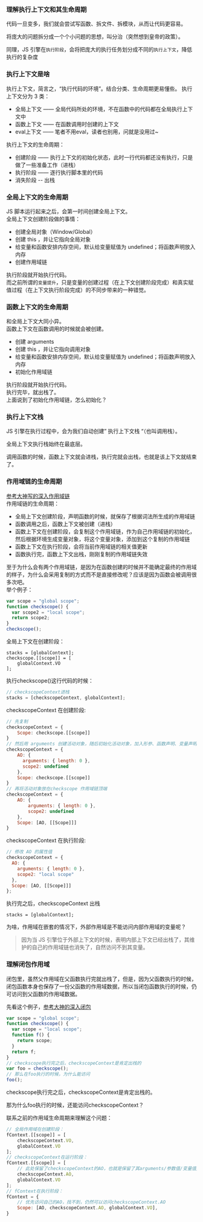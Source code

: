 ### 理解执行上下文和其生命周期

代码一旦变多，我们就会尝试写函数、拆文件、拆模块，从而让代码更容易。

将庞大的问题拆分成一个个小问题的思想，叫分治（突然想到皇帝的政策）。

同理，JS 引擎在`执行阶段`，会将把庞大的执行任务划分成不同的`执行上下文`，降低执行的复杂度

### 执行上下文是啥
执行上下文，简言之，“执行代码的环境”。结合分类、生命周期更易懂些。
执行上下文分为 3 类：

+ 全局上下文 —— 全局代码所处的环境，不在函数中的代码都在全局执行上下文中
+ 函数上下文 —— 在函数调用时创建的上下文
+ eval上下文 —— 笔者不用eval，读者也别用，问就是没用过~

执行上下文的生命周期：

+ 创建阶段 —— 执行上下文的初始化状态，此时一行代码都还没有执行，只是做了一些准备工作（进栈）
+ 执行阶段 —— 逐行执行脚本里的代码
+ 消失阶段 -- 出栈

### 全局上下文的生命周期
JS 脚本运行起来之后，会第一时间创建全局上下文。     
全局上下文创建阶段做的事情：

+ 创建全局对象（Window/Global）
+ 创建 this ，并让它指向全局对象
+ 给变量和函数安排内存空间，默认给变量赋值为 undefined；将函数声明放入内存
+ 创建作用域链

执行阶段就开始执行代码。        
而之前所谓的`变量提升`，只是变量的创建过程（在上下文创建阶段完成）和真实赋值过程（在上下文执行阶段完成）的不同步带来的一种错觉。


### 函数上下文的生命周期
和全局上下文大同小异。      
函数上下文在函数调用的时候就会被创建。

+ 创建 arguments
+ 创建 this ，并让它指向调用对象
+ 给变量和函数安排内存空间，默认给变量赋值为 undefined；将函数声明放入内存
+ 初始化作用域链

执行阶段就开始执行代码。        
执行完毕，就出栈了。        
上面说到了初始化作用域链，怎么初始化？      

### 执行上下文栈
JS 引擎在执行过程中，会为我们自动创建” 执行上下文栈 “（也叫调用栈）。

全局上下文执行栈始终在最底层。

调用函数的时候，函数上下文就会进栈，执行完就会出栈，也就是该上下文就结束了。

### 作用域链的生命周期
[参考大神写的深入作用域链](https://github.com/mqyqingfeng/Blog/issues/6)        
作用域链的生命周期：    

+ 全局上下文创建阶段，声明函数的时候，就保存了根据词法所生成的作用域链
+ 函数调用之后，函数上下文被创建（进栈）
+ 函数上下文在创建阶段，会复制这个作用域链，作为自己作用域链的初始化，然后根据环境生成变量对象，将这个变量对象，添加到这个复制的作用域链
+ 函数上下文在执行阶段，会将当前作用域链的相关值更新
+ 函数执行完，函数上下文出栈，刚刚复制的作用域链失效

至于为什么会有两个作用域链，是因为在函数创建的时候并不能确定最终的作用域的样子，为什么会采用复制的方式而不是直接修改呢？应该是因为函数会被调用很多次吧。              
举个例子：


```js
var scope = "global scope";
function checkscope() {
  var scope2 = "local scope";
  return scope2;
}
checkscope();
```
全局上下文在创建阶段：


```
stacks = [globalContext];
checkscope.[[scope]] = [
    globalContext.VO
];
```
执行checkscope()这行代码的时候：

```js
// checkscopeContext进栈
stacks = [checkscopeContext, globalContext];

```
checkscopeContext 在创建阶段:

```js
// 先复制
checkscopeContext = {
    Scope: checkscope.[[scope]]
}
// 然后用 arguments 创建活动对象，随后初始化活动对象，加入形参、函数声明、变量声明
checkscopeContext = {
    AO: {
      arguments: { length: 0 },
      scope2: undefined
    },
    Scope: checkscope.[[scope]]
}
// 再将活动对象放在checkscope 作用域链顶端
checkscopeContext = {
    AO: {
        arguments: { length: 0 },
        scope2: undefined
    },
    Scope: [AO, [[Scope]]]
}

```
checkscopeContext 在执行阶段:

```js
// 修改 AO 的属性值
checkscopeContext = {
  AO: {
    arguments: { length: 0 },
    scope2: "local scope"
  },
  Scope: [AO, [[Scope]]]
};

```
执行完之后，checkscopeContext 出栈

```
stacks = [globalContext];

```
为啥，作用域在嵌套的情况下，外部作用域是不能访问内部作用域的变量呢？

> 因为当 JS 引擎位于外部上下文的时候，表明内部上下文已经出栈了，其维护的自己的作用域链也消失了，自然访问不到其变量。

### 理解闭包作用域
闭包里，虽然父作用域在父函数执行完就出栈了，但是，因为父函数执行的时候，闭包函数本身也保存了一份父函数的作用域数据，所以当闭包函数执行的时候，仍可访问到父函数的作用域数据。

先看这个例子，[参考大神的深入闭包](https://github.com/yy9306/yy9306.github.io/issues/4)


```js
var scope = "global scope";
function checkscope() {
  var scope = "local scope";
  function f() {
    return scope;
  }
  return f;
}
// checkscope执行完之后，checkscopeContext是肯定出栈的
var foo = checkscope();
// 那么在foo执行的时候，为什么能访问
foo();

```
checkscope执行完之后，checkscopeContext是肯定出栈的。

那为什么foo执行的时候，还能访问checkscopeContext？

联系之前的作用域生命周期来理解这个问题：


```js
// 全局作用域在创建阶段：
fContext.[[scope]] = [
    checkscopeContext.VO,
    globalContext.VO
];
// checkscopeContext在运行阶段：
fContext.[[scope]] = [
    // 此处保留了checkscopeContext的AO，也就是保留了其arguments/参数值/变量值/定义的函数
    checkscopeContext.AO,
    globalContext.VO
];
// fContext在执行阶段：
fContext = {
    // 优先访问自己的AO，找不到，仍然可以访问checkscopeContext.AO
    Scope: [AO, checkscopeContext.AO, globalContext.VO],
}

```







